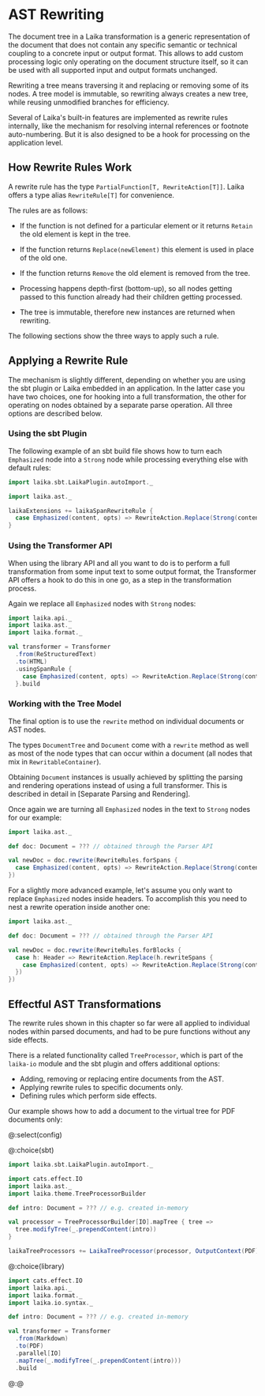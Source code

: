 
AST Rewriting
=============

The document tree in a Laika transformation is a generic representation of the document 
that does not contain any specific semantic or technical coupling to a concrete input or output format. 
This allows to add custom processing logic only operating on the document structure itself, 
so it can be used with all supported input and output formats unchanged.

Rewriting a tree means traversing it and replacing or removing some of its nodes.
A tree model is immutable, so rewriting always creates a new tree, 
while reusing unmodified branches for efficiency.

Several of Laika's built-in features are implemented as rewrite rules internally,
like the mechanism for resolving internal references or footnote auto-numbering.
But it is also designed to be a hook for processing on the application level.


How Rewrite Rules Work
----------------------

A rewrite rule has the type `PartialFunction[T, RewriteAction[T]]`. 
Laika offers a type alias `RewriteRule[T]` for convenience.

The rules are as follows:

* If the function is not defined for a particular element or it returns `Retain` the old element is kept in the tree.

* If the function returns `Replace(newElement)` this element is used in place of the old one.

* If the function returns `Remove` the old element is removed from the tree.

* Processing happens depth-first (bottom-up), 
  so all nodes getting passed to this function already had their children getting processed.

* The tree is immutable, therefore new instances are returned when rewriting.
  
The following sections show the three ways to apply such a rule.


Applying a Rewrite Rule
-----------------------

The mechanism is slightly different, depending on whether you are using the sbt
plugin or Laika embedded in an application. In the latter case you have two
choices, one for hooking into a full transformation, the other for operating
on nodes obtained by a separate parse operation. All three options are described below.


### Using the sbt Plugin

The following example of an sbt build file shows how to turn each `Emphasized` node
into a `Strong` node while processing everything else with default rules:

```scala mdoc:invisible
import laika.sbt.LaikaPlugin.autoImport._
```

```scala mdoc:compile-only
import laika.ast._

laikaExtensions += laikaSpanRewriteRule { 
  case Emphasized(content, opts) => RewriteAction.Replace(Strong(content, opts))
}
```


### Using the Transformer API

When using the library API and all you want to do is to perform a full transformation 
from some input text to some output format, 
the Transformer API offers a hook to do this in one go, as a step in the transformation process.

Again we replace all `Emphasized` nodes with `Strong` nodes:

```scala mdoc:silent
import laika.api._
import laika.ast._
import laika.format._

val transformer = Transformer
  .from(ReStructuredText)
  .to(HTML)
  .usingSpanRule {
    case Emphasized(content, opts) => RewriteAction.Replace(Strong(content, opts))
  }.build
```


### Working with the Tree Model

The final option is to use the `rewrite` method on individual documents or AST nodes.

The types `DocumentTree` and `Document` come with a `rewrite` method as well as most of the node types 
that can occur within a document (all nodes that mix in `RewritableContainer`).

Obtaining `Document` instances is usually achieved by splitting the parsing and rendering operations
instead of using a full transformer. This is described in detail in [Separate Parsing and Rendering].

Once again we are turning all `Emphasized` nodes in the text to `Strong` nodes for our example:

```scala mdoc:compile-only
import laika.ast._

def doc: Document = ??? // obtained through the Parser API

val newDoc = doc.rewrite(RewriteRules.forSpans {
  case Emphasized(content, opts) => RewriteAction.Replace(Strong(content, opts))
})
```

For a slightly more advanced example, let's assume you only want to replace `Emphasized` nodes inside headers. 
To accomplish this you need to nest a rewrite operation inside another one:

```scala mdoc:compile-only
import laika.ast._

def doc: Document = ??? // obtained through the Parser API

val newDoc = doc.rewrite(RewriteRules.forBlocks {
  case h: Header => RewriteAction.Replace(h.rewriteSpans {
    case Emphasized(content, opts) => RewriteAction.Replace(Strong(content, opts))
  })
})
```


Effectful AST Transformations
-----------------------------

The rewrite rules shown in this chapter so far were all applied to individual nodes within parsed documents,
and had to be pure functions without any side effects.

There is a related functionality called `TreeProcessor`, which is part of the `laika-io` module 
and the sbt plugin and offers additional options:

* Adding, removing or replacing entire documents from the AST.
* Applying rewrite rules to specific documents only.
* Defining rules which perform side effects.

Our example shows how to add a document to the virtual tree for PDF documents only:

@:select(config)

@:choice(sbt)

```scala mdoc:invisible
import laika.sbt.LaikaPlugin.autoImport._
```

```scala mdoc:compile-only
import cats.effect.IO
import laika.ast._
import laika.theme.TreeProcessorBuilder

def intro: Document = ??? // e.g. created in-memory

val processor = TreeProcessorBuilder[IO].mapTree { tree =>
  tree.modifyTree(_.prependContent(intro))
}

laikaTreeProcessors += LaikaTreeProcessor(processor, OutputContext(PDF))
```

@:choice(library)

```scala mdoc:compile-only
import cats.effect.IO
import laika.api._
import laika.format._
import laika.io.syntax._

def intro: Document = ??? // e.g. created in-memory

val transformer = Transformer
  .from(Markdown)
  .to(PDF)
  .parallel[IO]
  .mapTree(_.modifyTree(_.prependContent(intro)))
  .build
```

@:@